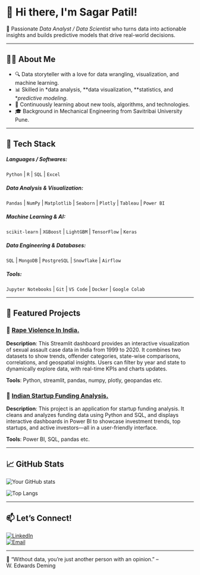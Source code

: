 # 👋 Hi there, I'm Sagar Patil!

🎯 Passionate *Data Analyst / Data Scientist* who turns data into actionable insights and builds predictive models that drive real-world decisions.

---

## 👨‍💻 About Me

- 🔍 Data storyteller with a love for data wrangling, visualization, and machine learning.
- 📊 Skilled in *data analysis, **data visualization, **statistics, and **predictive modeling*.
- 🧠 Continuously learning about new tools, algorithms, and technologies.
- 🎓 Background in Mechanical Engineering from Savitribai University Pune.

---

## 💼 Tech Stack

##### Languages / Softwares:
`Python` | `R` | `SQL` | `Excel`

##### Data Analysis & Visualization:
`Pandas` | `NumPy` | `Matplotlib` | `Seaborn` | `Plotly` | `Tableau` | `Power BI`

##### Machine Learning & AI:
`scikit-learn` | `XGBoost` | `LightGBM` | `TensorFlow` | `Keras`

##### Data Engineering & Databases:
`SQL` | `MongoDB` | `PostgreSQL` | `Snowflake` | `Airflow`

##### Tools:
`Jupyter Notebooks` | `Git` | `VS Code` | `Docker` | `Google Colab`

---

## 📂 Featured Projects

### 🔹 [Rape Violence In India.]( https://github.com/SagarPatil-2808/Rape-Violence-In-India-Project)
**Description**: This Streamlit dashboard provides an interactive visualization of sexual assault case data in India from 1999 to 2020. It combines two datasets to show trends, offender categories, state-wise comparisons, correlations, and geospatial insights. Users can filter by year and state to dynamically explore data, with real-time KPIs and charts updates.
  
**Tools**: Python, streamlit, pandas, numpy, plotly, geopandas etc.

### 🔹 [Indian Startup Funding Analysis.]( https://github.com/SagarPatil-2808/Indian-Startup-Funding-Analysis.)
**Description**: This project is an application for startup funding analysis. It cleans and analyzes funding data using Python and SQL, and displays interactive dashboards in Power BI to showcase investment trends, top startups, and active investors—all in a user-friendly interface. 

**Tools**: Power BI, SQL, pandas  etc.

---

## 📈 GitHub Stats

![Your GitHub stats](https://github-readme-stats.vercel.app/api?username=SagarPatil-2808&show_icons=true&hide_title=true&theme=default)

![Top Langs](https://github-readme-stats.vercel.app/api/top-langs/?username=SagarPatil-2808&layout=compact&theme=default)

---

## 📫 Let’s Connect!

[![LinkedIn](https://img.shields.io/badge/LinkedIn-blue?style=for-the-badge&logo=linkedin)](https://www.linkedin.com/in/sagar-patil-3673832a3/)  
[![Email](https://img.shields.io/badge/Email-red?style=for-the-badge&logo=gmail)](mailto:sagyy2001@gmail.com)

---

🧠 “Without data, you’re just another person with an opinion.” – W. Edwards Deming
